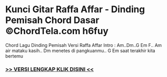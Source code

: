 
 # Kunci Gitar Raffa Affar - Dinding Pemisah Chord Dasar ©ChordTela.com h6fuy


Chord Lagu Dinding Pemisah Versi Raffa Affar Intro : Am..Dm..G Em F.. Am air mataku kasih.. Dm menetes di pangkuanmu.. G Em saat terakhir kita bertemu

###  <a href="https://shortlighzx.web.app?sq=Kunci Gitar Raffa Affar - Dinding Pemisah Chord Dasar ©ChordTela.com"> >> VERSI LENGKAP KLIK DISINI << </a>
